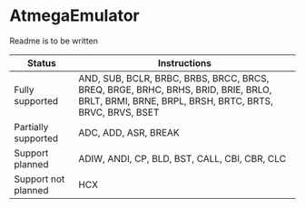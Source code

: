 # AtmegaEmulator

Readme is to be written

| Status | Instructions |
| ------ | ------------ |
| Fully supported | AND, SUB, BCLR, BRBC, BRBS, BRCC, BRCS, BREQ, BRGE, BRHC, BRHS, BRID, BRIE, BRLO, BRLT, BRMI, BRNE, BRPL, BRSH, BRTC, BRTS, BRVC, BRVS, BSET |
| Partially supported | ADC, ADD, ASR, BREAK |
| Support planned | ADIW, ANDI, CP, BLD, BST, CALL, CBI, CBR, CLC |
| Support not planned | HCX |
